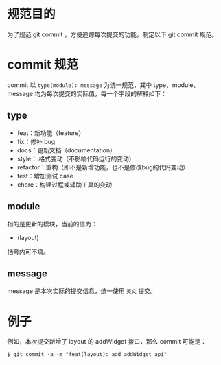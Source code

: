 # 规范目的
为了规范 git commit ，方便追踪每次提交的功能，制定以下 git commit 规范。

# commit 规范
commit 以 `type(module): message` 为统一规范，其中 type、module、message 均为每次提交的实际值，每一个字段的解释如下：

## type
* feat：新功能（feature）
* fix：修补 bug
* docs：更新文档（documentation）
* style： 格式变动（不影响代码运行的变动）
* refactor：重构（即不是新增功能，也不是修改bug的代码变动）
* test：增加测试 case
* chore：构建过程或辅助工具的变动

## module
指的是更新的模块，当前的值为：
* (layout)

括号内可不填。

## message
message 是本次实际的提交信息，统一使用 `英文` 提交。

# 例子
例如，本次提交新增了 layout 的 addWidget 接口，那么 commit 可能是：
```
$ git commit -a -m "feat(layout): add addWidget api"
```

